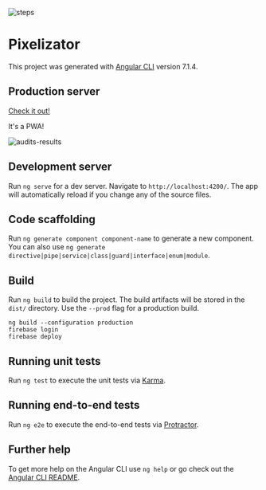 ![steps](https://s2.gifyu.com/images/Webp.net-gifmakerd086505861ddfbfe.gif)

# Pixelizator

This project was generated with [Angular CLI](https://github.com/angular/angular-cli) version 7.1.4.

## Production server

[Check it out!](https://the-pixelizator.firebaseapp.com/)

It's a PWA!

![audits-results](https://i.imgur.com/S4pQWOS.png)

## Development server

Run `ng serve` for a dev server. Navigate to `http://localhost:4200/`. The app will automatically reload if you change any of the source files.

## Code scaffolding

Run `ng generate component component-name` to generate a new component. You can also use `ng generate directive|pipe|service|class|guard|interface|enum|module`.

## Build

Run `ng build` to build the project. The build artifacts will be stored in the `dist/` directory. Use the `--prod` flag for a production build.

```shell
ng build --configuration production 
firebase login
firebase deploy
```

## Running unit tests

Run `ng test` to execute the unit tests via [Karma](https://karma-runner.github.io).

## Running end-to-end tests

Run `ng e2e` to execute the end-to-end tests via [Protractor](http://www.protractortest.org/).

## Further help

To get more help on the Angular CLI use `ng help` or go check out the [Angular CLI README](https://github.com/angular/angular-cli/blob/master/README.md).
